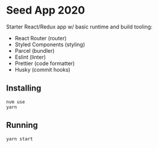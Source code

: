 # Seed App 2020

Starter React/Redux app w/ basic runtime and build tooling:

- React Router (router)
- Styled Components (styling)
- Parcel (bundler)
- Eslint (linter)
- Prettier (code formatter)
- Husky (commit hooks)


## Installing
```
nvm use
yarn
```


## Running
```
yarn start
```

